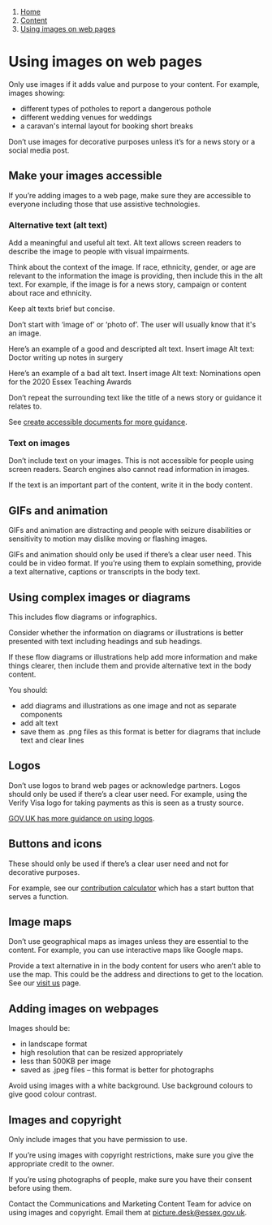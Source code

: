 1. [Home](/docs/core/contents)
2. [Content](/docs/core/content/overview)
3. [Using images on web pages](#)

# Using images on web pages

Only use images if it adds value and purpose to your content. For example, images showing:

* different types of potholes to report a dangerous pothole 
* different wedding venues for weddings 
* a caravan's internal layout for booking short breaks

Don’t use images for decorative purposes unless it’s for a news story or a social media post.

## Make your images accessible

If you’re adding images to a web page, make sure they are accessible to everyone including those that use assistive technologies. 

### Alternative text (alt text)

Add a meaningful and useful alt text. Alt text allows screen readers to describe the image to people with visual impairments.

Think about the context of the image. If race, ethnicity, gender, or age are relevant to the information the image is providing, then include this in the alt text. For example, if the image is for a news story, campaign or content about race and ethnicity.

Keep alt texts brief but concise.

Don’t start with ‘image of’ or ‘photo of’. The user will usually know that it's an image.

Here’s an example of a good and descripted alt text.
Insert image
Alt text: Doctor writing up notes in surgery

Here’s an example of a bad alt text. 
Insert image
Alt text: Nominations open for the 2020 Essex Teaching Awards

Don’t repeat the surrounding text like the title of a news story or guidance it relates to. 

See [create accessible documents for more guidance](/docs/core/accessibility/creating-an-accessible-pdf).

### Text on images

Don’t include text on your images. This is not accessible for people using screen readers. Search engines also cannot read information in images.

If the text is an important part of the content, write it in the body content.

## GIFs and animation

GIFs and animation are distracting and people with seizure disabilities or sensitivity to motion may dislike moving or flashing images.

GIFs and animation should only be used if there’s a clear user need. This could be in video format. If you’re using them to explain something, provide a text alternative, captions or transcripts in the body text. 

## Using complex images or diagrams

This includes flow diagrams or infographics.

Consider whether the information on diagrams or illustrations is better presented with text including headings and sub headings.

If these flow diagrams or illustrations help add more information and make things clearer, then include them and provide alternative text in the body content.

You should:
- add diagrams and illustrations as one image and not as separate components
- add alt text
- save them as .png files as this format is better for diagrams that include text and clear lines

## Logos

Don’t use logos to brand web pages or acknowledge partners. Logos should only be used if there’s a clear user need. For example, using the Verify Visa logo for taking payments as this is seen as a trusty source.

[GOV.UK has more guidance on using logos](https://www.gov.uk/guidance/content-design/use-of-government-logos-on-gov-uk).

## Buttons and icons

These should only be used if there’s a clear user need and not for decorative purposes.

For example, see our [contribution calculator](https://www.essex.gov.uk/start/care-contribution-calculator) which has a start button that serves a function.

## Image maps

Don’t use geographical maps as images unless they are essential to the content. For example, you can use interactive maps like Google maps. 

Provide a text alternative in in the body content for users who aren’t able to use the map. This could be the address and directions to get to the location. See our [visit us](https://www.essex.gov.uk/visit-us)
page.

## Adding images on webpages

Images should be:

* in landscape format
* high resolution that can be resized appropriately
* less than 500KB per image
* saved as .jpeg files – this format is better for photographs

Avoid using images with a white background. Use background colours to give good colour contrast.

## Images and copyright

Only include images that you have permission to use.

If you’re using images with copyright restrictions, make sure you give the appropriate credit to the owner.

If you’re using photographs of people, make sure you have their consent before using them.

Contact the Communications and Marketing Content Team for advice on using images and copyright. Email them at <picture.desk@essex.gov.uk>.






